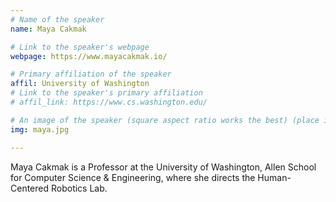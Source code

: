 ```yaml
---
# Name of the speaker
name: Maya Cakmak

# Link to the speaker's webpage
webpage: https://www.mayacakmak.io/

# Primary affiliation of the speaker
affil: University of Washington
# Link to the speaker's primary affiliation
# affil_link: https://www.cs.washington.edu/

# An image of the speaker (square aspect ratio works the best) (place in the `assets/img/speakers` directory)
img: maya.jpg

---
```


<!-- Whatever you write below will show up as the speaker's bio -->

Maya Cakmak is a Professor at the University of Washington, Allen School for Computer Science & Engineering, where she directs the Human-Centered Robotics Lab.
